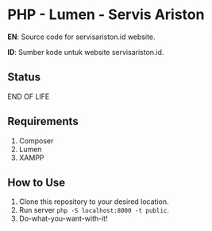 # PHP - Lumen - Servis Ariston
**EN**: Source code for servisariston.id website.

**ID**: Sumber kode untuk website servisariston.id.

## Status
END OF LIFE

## Requirements
1. Composer
2. Lumen
3. XAMPP

## How to Use
1. Clone this repository to your desired location.
2. Run server `php -S localhost:8000 -t public`.
3. Do-what-you-want-with-it!
